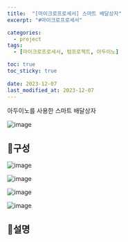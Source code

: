 ```yaml
---
title:  "[마이크로프로세서] 스마트 배달상자"
excerpt: "#마이크로프로세서"

categories:
  - project
tags:
  - [마이크로프로세서, 텀프로젝트, 아두이노]

toc: true
toc_sticky: true
 
date: 2023-12-07
last_modified_at: 2023-12-07
---
```


아두이노를 사용한 스마트 배달상자

![image](https://github.com/rin1004/rin1004.github.io/assets/59803206/764e08bd-72e0-49de-b369-d933d64aafff)


## 📜구성

![image](https://github.com/rin1004/rin1004.github.io/assets/59803206/73ce408f-7fcf-41e3-84d2-791e4b270774)

![image](https://github.com/rin1004/rin1004.github.io/assets/59803206/e8551c19-caf3-4ebe-98ef-abfb3ed778bc)

![image](https://github.com/rin1004/rin1004.github.io/assets/59803206/048ade69-2024-43b6-a99d-a048604155c1)

![image](https://github.com/rin1004/rin1004.github.io/assets/59803206/07d028d2-41ed-46b3-a24c-c8ef852b0488)

## 📜설명



```


```

